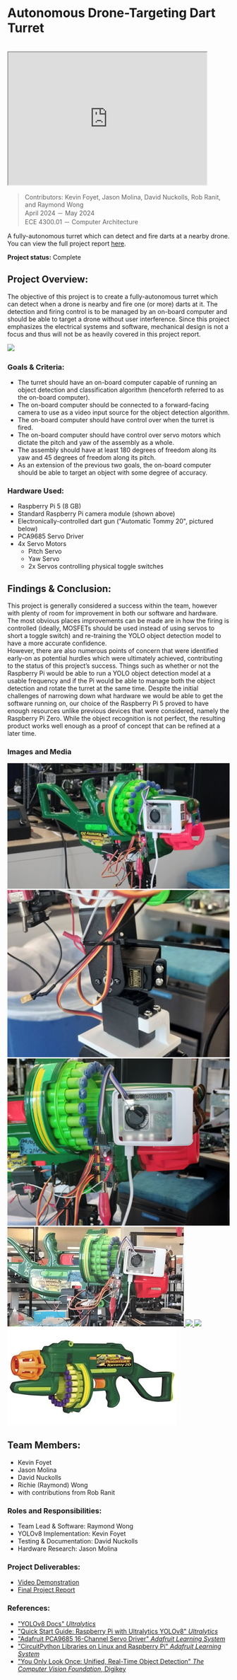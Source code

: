 # Autonomous Drone-Targeting Dart Turret 

<br>

<iframe width="450" height="300" src="https://www.youtube.com/embed/BIZtcLPPDtI"></iframe>

> Contributors: Kevin Foyet, Jason Molina, David Nuckolls, Rob Ranit, and Raymond Wong <br>
> April 2024 － May 2024 <br>
> ECE 4300.01 － Computer Architecture

A fully-autonomous turret which can detect and fire darts at a nearby drone. You can view the full project report [here](https://docs.google.com/document/d/1pOIFu9WY_gL9sg0sMV9PNh2P3P-iyiJVVvix_5ne5tk).

**Project status:** Complete


## Project Overview:

The objective of this project is to create a fully-autonomous turret which can detect when a drone is nearby and fire one (or more) darts at it. The detection and firing control is to be managed by an on-board computer and should be able to target a drone without user interference. Since this project emphasizes the electrical systems and software, mechanical design is not a focus and thus will not be as heavily covered in this project report. 


<a href="../images/turret/turnaround.gif" target="_blank">
    <img src="../images/turret/turnaround.gif">
</a>


### Goals & Criteria:
- The turret should have an on-board computer capable of running an object detection and classification algorithm (henceforth referred to as the on-board computer).
- The on-board computer should be connected to a forward-facing camera to use as a video input source for the object detection algorithm.
- The on-board computer should have control over when the turret is fired.
- The on-board computer should have control over servo motors which dictate the pitch and yaw of the assembly as a whole.
- The assembly should have at least 180 degrees of freedom along its yaw and 45 degrees of freedom along its pitch.
- As an extension of the previous two goals, the on-board computer should be able to target an object with some degree of accuracy.

### Hardware Used:
- Raspberry Pi 5 (8 GB)
- Standard Raspberry Pi camera module (shown above)
- Electronically-controlled dart gun ("Automatic Tommy 20", pictured below)
- PCA9685 Servo Driver
- 4x Servo Motors
    - Pitch Servo
    - Yaw Servo
    - 2x Servos controlling physical toggle switches


## Findings & Conclusion:
This project is generally considered a success within the team, however with plenty of room for improvement in both our software and hardware. The most obvious places improvements can be made are in how the firing is controlled (ideally, MOSFETs should be used instead of using servos to short a toggle switch) and re-training the YOLO object detection model to have a more accurate confidence.
<br>
However, there are also numerous points of concern that were identified early-on as potential hurdles which were ultimately achieved, contributing to the status of this project’s success. Things such as whether or not the Raspberry Pi would be able to run a YOLO object detection model at a usable frequency and if the Pi would be able to manage both the object detection and rotate the turret at the same time. Despite the initial challenges of narrowing down what hardware we would be able to get the software running on, our choice of the Raspberry Pi 5 proved to have enough resources unlike previous devices that were considered, namely the Raspberry Pi Zero. While the object recognition is not perfect, the resulting product works well enough as a proof of concept that can be refined at a later time.



### Images and Media

<a href="../images/turret/thumbnail.jpg" target="_blank">
    <img src="../images/turret/thumbnail.jpg">
</a>
<a href="../images/turret/motors.jpg" target="_blank">
    <img src="../images/turret/motors.jpg">
</a>
<a href="../images/turret/hardware.jpg" target="_blank">
    <img src="../images/turret/hardware.jpg">
</a>

<a href="../images/turret/targetlock.gif" target="_blank">
    <img src="../images/turret/targetlock.gif">
</a>
<a href="../images/turret/slowmo.gif" target="_blank">
    <img src="../images/turret/slowmo.gif">
</a>
<a href="../images/turret/turnaround.gif" target="_blank">
    <img src="../images/turret/turnaround.gif">
</a>

<a href="../images/turret/tommygun.jpg" target="_blank">
    <img src="../images/turret/tommygun.jpg">
</a>

<br>


## Team Members:
- Kevin Foyet
- Jason Molina
- David Nuckolls
- Richie (Raymond) Wong
- with contributions from Rob Ranit


### Roles and Responsibilities:
- Team Lead & Software: Raymond Wong
- YOLOv8 Implementation: Kevin Foyet
- Testing & Documentation: David Nuckolls
- Hardware Research: Jason Molina


### Project Deliverables:
- [Video Demonstration](https://www.youtube.com/watch?v=BIZtcLPPDtI)
- [Final Project Report](https://docs.google.com/document/d/1pOIFu9WY_gL9sg0sMV9PNh2P3P-iyiJVVvix_5ne5tk/)


### References:
- ["YOLOv8 Docs" *Ultralytics*](https://docs.ultralytics.com/models/yolov8/)
- ["Quick Start Guide: Raspberry Pi with Ultralytics YOLOv8" *Ultralytics*](https://docs.ultralytics.com/guides/raspberry-pi/)
- ["Adafruit PCA9685 16-Channel Servo Driver" *Adafruit Learning System*](https://learn.adafruit.com/16-channel-pwm-servo-driver/overview)
- ["CircuitPython Libraries on Linux and Raspberry Pi" *Adafruit Learning System*](https://learn.adafruit.com/circuitpython-on-raspberrypi-linux)
- ["You Only Look Once: Unified, Real-Time Object Detection" *The Computer Vision Foundation*, Digikey](https://www.cv-foundation.org/openaccess/content_cvpr_2016/papers/Redmon_You_Only_Look_CVPR_2016_paper.pdf)

